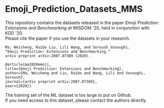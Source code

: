 # Emoji_Prediction_Datasets_MMS

This repository contains the datasets released in the paper *Emoji Prediction: Extensions and Benchmarking* at WISDOM '20, held in conjunction with KDD '20.  
Please cite the paper if you use the datasets in your research.

    Ma, Weicheng, Ruibo Liu, Lili Wang, and Soroush Vosoughi. 
    “Emoji Prediction: Extensions and Benchmarking.” 
    arXiv preprint arXiv:2007.07389 (2020).

    @article{ma2020emoji,
    title={Emoji Prediction: Extensions and Benchmarking},
    author={Ma, Weicheng and Liu, Ruibo and Wang, Lili and Vosoughi, Soroush},
    journal={arXiv preprint arXiv:2007.07389},
    year={2020}}

The training set of the ML dataset is too large to put on Github.  
If you need access to this dataset, please contact the authors directly.
